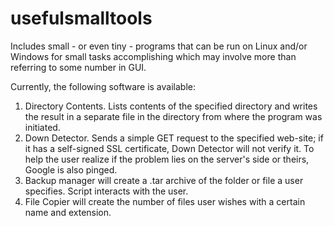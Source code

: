 # usefulsmalltools
Includes small - or even tiny - programs that can be run on Linux and/or Windows for small tasks accomplishing which may involve more than referring to some number in GUI.

Currently, the following software is available:
1. Directory Contents. Lists contents of the specified directory and writes the result in a separate file in the directory from where the program was initiated.
2. Down Detector. Sends a simple GET request to the specified web-site; if it has a self-signed SSL certificate, Down Detector will not verify it. To help the user realize if the problem lies on the server's side or theirs, Google is also pinged.
3. Backup manager will create a .tar archive of the folder or file a user specifies. Script interacts with the user.
4. File Copier will create the number of files user wishes with a certain name and extension.
